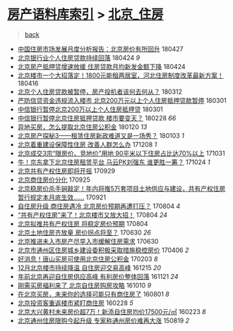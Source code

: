 [房产语料库索引](../../README.md)  > [北京_住房](北京_住房.md)
====
> [back](../README.md)

- [中国住房市场发展月度分析报告：北京房价有所回升](http://jkwz.applinzi.com/ittc/7096692240615474182.html#%E4%B8%AD%E5%9B%BD%E4%BD%8F%E6%88%BF%E5%B8%82%E5%9C%BA%E5%8F%91%E5%B1%95%E6%9C%88%E5%BA%A6%E5%88%86%E6%9E%90%E6%8A%A5%E5%91%8A%EF%BC%9A%E5%8C%97%E4%BA%AC%E6%88%BF%E4%BB%B7%E6%9C%89%E6%89%80%E5%9B%9E%E5%8D%87) 180427  
- [北京银行业个人住房贷款持续回落](http://jkwz.applinzi.com/ittc/7095499011484288006.html#%E5%8C%97%E4%BA%AC%E9%93%B6%E8%A1%8C%E4%B8%9A%E4%B8%AA%E4%BA%BA%E4%BD%8F%E6%88%BF%E8%B4%B7%E6%AC%BE%E6%8C%81%E7%BB%AD%E5%9B%9E%E8%90%BD) 180424 *9* 
- [北京房产抵押贷增速放缓 住房贷款月均新发金额下降](http://jkwz.applinzi.com/ittc/7095484750565475339.html#%E5%8C%97%E4%BA%AC%E6%88%BF%E4%BA%A7%E6%8A%B5%E6%8A%BC%E8%B4%B7%E5%A2%9E%E9%80%9F%E6%94%BE%E7%BC%93+%E4%BD%8F%E6%88%BF%E8%B4%B7%E6%AC%BE%E6%9C%88%E5%9D%87%E6%96%B0%E5%8F%91%E9%87%91%E9%A2%9D%E4%B8%8B%E9%99%8D) 180424  
- [北京楼市一个大招落定！1800元能租两居室，河北住房制度改革最新方案！](http://jkwz.applinzi.com/ittc/7092656387811443718.html#%E5%8C%97%E4%BA%AC%E6%A5%BC%E5%B8%82%E4%B8%80%E4%B8%AA%E5%A4%A7%E6%8B%9B%E8%90%BD%E5%AE%9A%EF%BC%811800%E5%85%83%E8%83%BD%E7%A7%9F%E4%B8%A4%E5%B1%85%E5%AE%A4%EF%BC%8C%E6%B2%B3%E5%8C%97%E4%BD%8F%E6%88%BF%E5%88%B6%E5%BA%A6%E6%94%B9%E9%9D%A9%E6%9C%80%E6%96%B0%E6%96%B9%E6%A1%88%EF%BC%81) 180416  
- [北京个人住房贷款被暂停，房产投机者该何去何从？](http://jkwz.applinzi.com/ittc/7079660676727702544.html#%E5%8C%97%E4%BA%AC%E4%B8%AA%E4%BA%BA%E4%BD%8F%E6%88%BF%E8%B4%B7%E6%AC%BE%E8%A2%AB%E6%9A%82%E5%81%9C%EF%BC%8C%E6%88%BF%E4%BA%A7%E6%8A%95%E6%9C%BA%E8%80%85%E8%AF%A5%E4%BD%95%E5%8E%BB%E4%BD%95%E4%BB%8E%EF%BC%9F) 180312  
- [严防信贷资金违规流入楼市 北京200万元以上个人住房抵押贷款暂停](http://jkwz.applinzi.com/ittc/7075504317471917063.html#%E4%B8%A5%E9%98%B2%E4%BF%A1%E8%B4%B7%E8%B5%84%E9%87%91%E8%BF%9D%E8%A7%84%E6%B5%81%E5%85%A5%E6%A5%BC%E5%B8%82+%E5%8C%97%E4%BA%AC200%E4%B8%87%E5%85%83%E4%BB%A5%E4%B8%8A%E4%B8%AA%E4%BA%BA%E4%BD%8F%E6%88%BF%E6%8A%B5%E6%8A%BC%E8%B4%B7%E6%AC%BE%E6%9A%82%E5%81%9C) 180301  
- [中信银行暂停北京200万以上个人住房抵押贷](http://jkwz.applinzi.com/ittc/7075403587071247367.html#%E4%B8%AD%E4%BF%A1%E9%93%B6%E8%A1%8C%E6%9A%82%E5%81%9C%E5%8C%97%E4%BA%AC200%E4%B8%87%E4%BB%A5%E4%B8%8A%E4%B8%AA%E4%BA%BA%E4%BD%8F%E6%88%BF%E6%8A%B5%E6%8A%BC%E8%B4%B7) 180301  
- [中信银行暂停北京住房抵押贷款 楼市要变天？](http://jkwz.applinzi.com/ittc/7075276052811482122.html#%E4%B8%AD%E4%BF%A1%E9%93%B6%E8%A1%8C%E6%9A%82%E5%81%9C%E5%8C%97%E4%BA%AC%E4%BD%8F%E6%88%BF%E6%8A%B5%E6%8A%BC%E8%B4%B7%E6%AC%BE+%E6%A5%BC%E5%B8%82%E8%A6%81%E5%8F%98%E5%A4%A9%EF%BC%9F) 180228 *66* 
- [异地买房，怎么提取北京住房公积金](http://jkwz.applinzi.com/ittc/7060752153755255815.html#%E5%BC%82%E5%9C%B0%E4%B9%B0%E6%88%BF%EF%BC%8C%E6%80%8E%E4%B9%88%E6%8F%90%E5%8F%96%E5%8C%97%E4%BA%AC%E4%BD%8F%E6%88%BF%E5%85%AC%E7%A7%AF%E9%87%91) 180120 *13* 
- [北京房产探秘3——租赁住房新政难道又是一场秀？](http://jkwz.applinzi.com/ittc/7054466083333866512.html#%E5%8C%97%E4%BA%AC%E6%88%BF%E4%BA%A7%E6%8E%A2%E7%A7%983%E2%80%94%E2%80%94%E7%A7%9F%E8%B5%81%E4%BD%8F%E6%88%BF%E6%96%B0%E6%94%BF%E9%9A%BE%E9%81%93%E5%8F%88%E6%98%AF%E4%B8%80%E5%9C%BA%E7%A7%80%EF%BC%9F) 180103 *1* 
- [北京着重建设保障性住房 改善人群怎么办](http://jkwz.applinzi.com/ittc/7044758814757225488.html#%E5%8C%97%E4%BA%AC%E7%9D%80%E9%87%8D%E5%BB%BA%E8%AE%BE%E4%BF%9D%E9%9A%9C%E6%80%A7%E4%BD%8F%E6%88%BF+%E6%94%B9%E5%96%84%E4%BA%BA%E7%BE%A4%E6%80%8E%E4%B9%88%E5%8A%9E) 171208 *1* 
- [北京成交3宗“限房价、竞地价”用地 90平米以下住房占比达70%以上](http://jkwz.applinzi.com/ittc/7030542259836158993.html#%E5%8C%97%E4%BA%AC%E6%88%90%E4%BA%A43%E5%AE%97%E2%80%9C%E9%99%90%E6%88%BF%E4%BB%B7%E3%80%81%E7%AB%9E%E5%9C%B0%E4%BB%B7%E2%80%9D%E7%94%A8%E5%9C%B0+90%E5%B9%B3%E7%B1%B3%E4%BB%A5%E4%B8%8B%E4%BD%8F%E6%88%BF%E5%8D%A0%E6%AF%94%E8%BE%BE70%25%E4%BB%A5%E4%B8%8A) 171031  
- [牛！京东拿下北京住房租赁平台 马云PK刘强东 谁更胜一筹？](http://jkwz.applinzi.com/ittc/7028042874413909009.html#%E7%89%9B%EF%BC%81%E4%BA%AC%E4%B8%9C%E6%8B%BF%E4%B8%8B%E5%8C%97%E4%BA%AC%E4%BD%8F%E6%88%BF%E7%A7%9F%E8%B5%81%E5%B9%B3%E5%8F%B0+%E9%A9%AC%E4%BA%91PK%E5%88%98%E5%BC%BA%E4%B8%9C+%E8%B0%81%E6%9B%B4%E8%83%9C%E4%B8%80%E7%AD%B9%EF%BC%9F) 171024 *1* 
- [北京共有产权住房即将开摇](http://jkwz.applinzi.com/ittc/7018739757016941584.html#%E5%8C%97%E4%BA%AC%E5%85%B1%E6%9C%89%E4%BA%A7%E6%9D%83%E4%BD%8F%E6%88%BF%E5%8D%B3%E5%B0%86%E5%BC%80%E6%91%87) 170929  
- [北京商住房价分化](http://jkwz.applinzi.com/ittc/7017299288496014352.html#%E5%8C%97%E4%BA%AC%E5%95%86%E4%BD%8F%E6%88%BF%E4%BB%B7%E5%88%86%E5%8C%96) 170925  
- [北京稳房价杀手锏敲定！年内将推5万套项目土地供应与建设，共有产权住房暂行规定本月底生效……](http://jkwz.applinzi.com/ittc/7015692478689330192.html#%E5%8C%97%E4%BA%AC%E7%A8%B3%E6%88%BF%E4%BB%B7%E6%9D%80%E6%89%8B%E9%94%8F%E6%95%B2%E5%AE%9A%EF%BC%81%E5%B9%B4%E5%86%85%E5%B0%86%E6%8E%A85%E4%B8%87%E5%A5%97%E9%A1%B9%E7%9B%AE%E5%9C%9F%E5%9C%B0%E4%BE%9B%E5%BA%94%E4%B8%8E%E5%BB%BA%E8%AE%BE%EF%BC%8C%E5%85%B1%E6%9C%89%E4%BA%A7%E6%9D%83%E4%BD%8F%E6%88%BF%E6%9A%82%E8%A1%8C%E8%A7%84%E5%AE%9A%E6%9C%AC%E6%9C%88%E5%BA%95%E7%94%9F%E6%95%88%E2%80%A6%E2%80%A6) 170921  
- [自住房升级 商住房遇冷 北京房价预期再遭打压？](http://jkwz.applinzi.com/ittc/6998028505391318033.html#%E8%87%AA%E4%BD%8F%E6%88%BF%E5%8D%87%E7%BA%A7+%E5%95%86%E4%BD%8F%E6%88%BF%E9%81%87%E5%86%B7+%E5%8C%97%E4%BA%AC%E6%88%BF%E4%BB%B7%E9%A2%84%E6%9C%9F%E5%86%8D%E9%81%AD%E6%89%93%E5%8E%8B%EF%BC%9F) 170804 *4* 
- [“共有产权住房”来了！北京楼市又放大招！](http://jkwz.applinzi.com/ittc/6997969594965558288.html#%E2%80%9C%E5%85%B1%E6%9C%89%E4%BA%A7%E6%9D%83%E4%BD%8F%E6%88%BF%E2%80%9D%E6%9D%A5%E4%BA%86%EF%BC%81%E5%8C%97%E4%BA%AC%E6%A5%BC%E5%B8%82%E5%8F%88%E6%94%BE%E5%A4%A7%E6%8B%9B%EF%BC%81) 170804 *24* 
- [北京拟推共有产权住房 将稳定房价预期](http://jkwz.applinzi.com/ittc/6997938473573811217.html#%E5%8C%97%E4%BA%AC%E6%8B%9F%E6%8E%A8%E5%85%B1%E6%9C%89%E4%BA%A7%E6%9D%83%E4%BD%8F%E6%88%BF+%E5%B0%86%E7%A8%B3%E5%AE%9A%E6%88%BF%E4%BB%B7%E9%A2%84%E6%9C%9F) 170804  
- [北京土地住房齐放量 房价拐点将至？](http://jkwz.applinzi.com/ittc/6985050210580300804.html#%E5%8C%97%E4%BA%AC%E5%9C%9F%E5%9C%B0%E4%BD%8F%E6%88%BF%E9%BD%90%E6%94%BE%E9%87%8F+%E6%88%BF%E4%BB%B7%E6%8B%90%E7%82%B9%E5%B0%86%E8%87%B3%EF%BC%9F) 170630 *26* 
- [北京推进未入市房产尽早入市缓解住房需求](http://jkwz.applinzi.com/ittc/6984885317751276548.html#%E5%8C%97%E4%BA%AC%E6%8E%A8%E8%BF%9B%E6%9C%AA%E5%85%A5%E5%B8%82%E6%88%BF%E4%BA%A7%E5%B0%BD%E6%97%A9%E5%85%A5%E5%B8%82%E7%BC%93%E8%A7%A3%E4%BD%8F%E6%88%BF%E9%9C%80%E6%B1%82) 170630  
- [北京市通州区住房城乡建设委积极采取措施稳控房价](http://jkwz.applinzi.com/ittc/6953352491545658372.html#%E5%8C%97%E4%BA%AC%E5%B8%82%E9%80%9A%E5%B7%9E%E5%8C%BA%E4%BD%8F%E6%88%BF%E5%9F%8E%E4%B9%A1%E5%BB%BA%E8%AE%BE%E5%A7%94%E7%A7%AF%E6%9E%81%E9%87%87%E5%8F%96%E6%8E%AA%E6%96%BD%E7%A8%B3%E6%8E%A7%E6%88%BF%E4%BB%B7) 170406 *2* 
- [好消息！唐山买房可使用北京住房公积金](http://jkwz.applinzi.com/ittc/6930524672218366980.html#%E5%A5%BD%E6%B6%88%E6%81%AF%EF%BC%81%E5%94%90%E5%B1%B1%E4%B9%B0%E6%88%BF%E5%8F%AF%E4%BD%BF%E7%94%A8%E5%8C%97%E4%BA%AC%E4%BD%8F%E6%88%BF%E5%85%AC%E7%A7%AF%E9%87%91) 170203 *8* 
- [12月北京楼市持续降温 自住房迎交易高峰](http://jkwz.applinzi.com/ittc/6911772412449653765.html#12%E6%9C%88%E5%8C%97%E4%BA%AC%E6%A5%BC%E5%B8%82%E6%8C%81%E7%BB%AD%E9%99%8D%E6%B8%A9+%E8%87%AA%E4%BD%8F%E6%88%BF%E8%BF%8E%E4%BA%A4%E6%98%93%E9%AB%98%E5%B3%B0) 161215 *20* 
- [年前北京再迎自住房供应高峰 有利房价整体回落](http://jkwz.applinzi.com/ittc/6902903115652531204.html#%E5%B9%B4%E5%89%8D%E5%8C%97%E4%BA%AC%E5%86%8D%E8%BF%8E%E8%87%AA%E4%BD%8F%E6%88%BF%E4%BE%9B%E5%BA%94%E9%AB%98%E5%B3%B0+%E6%9C%89%E5%88%A9%E6%88%BF%E4%BB%B7%E6%95%B4%E4%BD%93%E5%9B%9E%E8%90%BD) 161121 *24* 
- [刚需买房福利来了 北京自住房购房攻略](http://jkwz.applinzi.com/ittc/6887386571786945541.html#%E5%88%9A%E9%9C%80%E4%B9%B0%E6%88%BF%E7%A6%8F%E5%88%A9%E6%9D%A5%E4%BA%86+%E5%8C%97%E4%BA%AC%E8%87%AA%E4%BD%8F%E6%88%BF%E8%B4%AD%E6%88%BF%E6%94%BB%E7%95%A5) 161010 *9* 
- [在北京买房，未来你的选择可能只有商住房了](http://jkwz.applinzi.com/ittc/6861172394491905028.html#%E5%9C%A8%E5%8C%97%E4%BA%AC%E4%B9%B0%E6%88%BF%EF%BC%8C%E6%9C%AA%E6%9D%A5%E4%BD%A0%E7%9A%84%E9%80%89%E6%8B%A9%E5%8F%AF%E8%83%BD%E5%8F%AA%E6%9C%89%E5%95%86%E4%BD%8F%E6%88%BF%E4%BA%86) 160801 *8* 
- [北京投资客重返楼市紧盯商住房](http://jkwz.applinzi.com/ittc/6803919399958348805.html#%E5%8C%97%E4%BA%AC%E6%8A%95%E8%B5%84%E5%AE%A2%E9%87%8D%E8%BF%94%E6%A5%BC%E5%B8%82%E7%B4%A7%E7%9B%AF%E5%95%86%E4%BD%8F%E6%88%BF) 160228 *5* 
- [北京大兴黄村未来房价超7万！新添自住房均价17500元/㎡](http://jkwz.applinzi.com/ittc/6802087791416574980.html#%E5%8C%97%E4%BA%AC%E5%A4%A7%E5%85%B4%E9%BB%84%E6%9D%91%E6%9C%AA%E6%9D%A5%E6%88%BF%E4%BB%B7%E8%B6%857%E4%B8%87%EF%BC%81%E6%96%B0%E6%B7%BB%E8%87%AA%E4%BD%8F%E6%88%BF%E5%9D%87%E4%BB%B717500%E5%85%83%2F%E3%8E%A1) 160223 *8* 
- [北京通州住房限购今起升级 专家称通州房价难再大涨](http://jkwz.applinzi.com/ittc/547650615714864214.html#%E5%8C%97%E4%BA%AC%E9%80%9A%E5%B7%9E%E4%BD%8F%E6%88%BF%E9%99%90%E8%B4%AD%E4%BB%8A%E8%B5%B7%E5%8D%87%E7%BA%A7+%E4%B8%93%E5%AE%B6%E7%A7%B0%E9%80%9A%E5%B7%9E%E6%88%BF%E4%BB%B7%E9%9A%BE%E5%86%8D%E5%A4%A7%E6%B6%A8) 150819 *2* 
